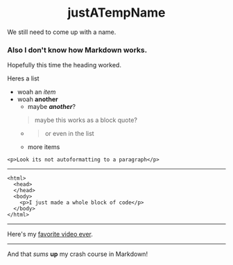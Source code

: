 <h1 align="center">justATempName</h1>

We still need to come up with a name.

### Also I don't know how Markdown works.

Hopefully this time the heading worked.  

Heres a list
- woah an *item*
- woah **another**
  - maybe ***another***?
  > maybe this works as a block quote?
  - > or even in the list
  - more items
  
`<p>Look its not autoformatting to a paragraph</p>`

___

```
<html>
  <head>
  </head>
  <body>
    <p>I just made a whole block of code</p>
  </body>
</html>
```

---

Here's my [favorite video ever](https://www.youtube.com/watch?v=dQw4w9WgXcQ).

---

And that *sums* **up** my crash course in Markdown!
